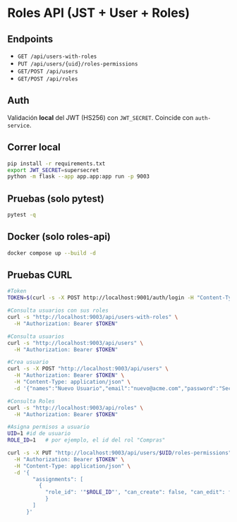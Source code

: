 # Roles API (JST + User + Roles)

## Endpoints
- `GET /api/users-with-roles`
- `PUT /api/users/{uid}/roles-permissions`
- `GET/POST /api/users`
- `GET/POST /api/roles`

## Auth
Validación **local** del JWT (HS256) con `JWT_SECRET`. Coincide con `auth-service`.

## Correr local
```bash
pip install -r requirements.txt
export JWT_SECRET=supersecret
python -m flask --app app.app:app run -p 9003
```

## Pruebas (solo pytest)
```bash
pytest -q
```

## Docker (solo roles-api)
```bash
docker compose up --build -d
```

## Pruebas CURL
```bash
#Token
TOKEN=$(curl -s -X POST http://localhost:9001/auth/login -H "Content-Type: application/json" -d '{"user":"admin","password":"Admin#123"}' | jq -r .access_token)

#Consulta usuarios con sus roles
curl -s "http://localhost:9003/api/users-with-roles" \
  -H "Authorization: Bearer $TOKEN"

#Consulta usuarios
curl -s "http://localhost:9003/api/users" \
  -H "Authorization: Bearer $TOKEN"

#Crea usuario
curl -s -X POST "http://localhost:9003/api/users" \
  -H "Authorization: Bearer $TOKEN" \
  -H "Content-Type: application/json" \
  -d '{"names":"Nuevo Usuario","email":"nuevo@acme.com","password":"Secreta#123"}'

#Consulta Roles
curl -s "http://localhost:9003/api/roles" \
  -H "Authorization: Bearer $TOKEN"

#Asigna permisos a usuario
UID=1 #id de usuario
ROLE_ID=1   # por ejemplo, el id del rol "Compras"

curl -s -X PUT "http://localhost:9003/api/users/$UID/roles-permissions" \
  -H "Authorization: Bearer $TOKEN" \
  -H "Content-Type: application/json" \
  -d '{
        "assignments": [
          {
            "role_id": '"$ROLE_ID"', "can_create": false, "can_edit": false, "can_delete": false, "can_view": true 
            }
        ]
      }'

```

